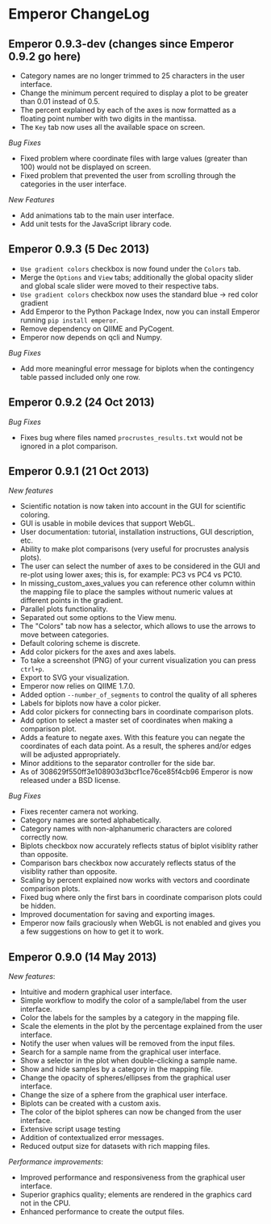 Emperor ChangeLog
=================

Emperor 0.9.3-dev (changes since Emperor 0.9.2 go here)
-------------------------------------------------------

* Category names are no longer trimmed to 25 characters in the user interface.
* Change the minimum percent required to display a plot to be greater than 0.01 instead of 0.5.
* The percent explained by each of the axes is now formatted as a floating point number with two digits in the mantissa.
* The `Key` tab now uses all the available space on screen.

*Bug Fixes*

* Fixed problem where coordinate files with large values (greater than 100) would not be displayed on screen.
* Fixed problem that prevented the user from scrolling through the categories in the user interface.

*New Features*

* Add animations tab to the main user interface.
* Add unit tests for the JavaScript library code.

Emperor 0.9.3 (5 Dec 2013)
--------------------------

* `Use gradient colors` checkbox is now found under the `Colors` tab.
* Merge the `Options` and `View` tabs; additionally the global opacity slider and global scale slider were moved to their respective tabs.
* `Use gradient colors` checkbox now uses the standard blue -> red color gradient
* Add Emperor to the Python Package Index, now you can install Emperor running `pip install emperor`.
* Remove dependency on QIIME and PyCogent.
* Emperor now depends on qcli and Numpy.

*Bug Fixes*

* Add more meaningful error message for biplots when the contingency table passed included only one row.

Emperor 0.9.2 (24 Oct 2013)
---------------------------

*Bug Fixes*

* Fixes bug where files named `procrustes_results.txt` would not be ignored in a plot comparison.


Emperor 0.9.1 (21 Oct 2013)
---------------------------

*New features*

* Scientific notation is now taken into account in the GUI for scientific coloring.
* GUI is usable in mobile devices that support WebGL.
* User documentation: tutorial, installation instructions, GUI description, etc.
* Ability to make plot comparisons (very useful for procrustes analysis plots).
* The user can select the number of axes to be considered in the GUI and re-plot using lower axes; this is, for example: PC3 vs PC4 vs PC10.
* In missing_custom_axes_values you can reference other column within the mapping file to place the samples without numeric values at different points in the gradient.
* Parallel plots functionality.
* Separated out some options to the View menu.
* The "Colors" tab now has a selector, which allows to use the arrows to move between categories.
* Default coloring scheme is discrete.
* Add color pickers for the axes and axes labels.
* To take a screenshot (PNG) of your current visualization you can press `ctrl+p`.
* Export to SVG your visualization.
* Emperor now relies on QIIME 1.7.0.
* Added option `--number_of_segments` to control the quality of all spheres
* Labels for biplots now have a color picker.
* Add color pickers for connecting bars in coordinate comparison plots.
* Add option to select a master set of coordinates when making a comparison plot.
* Adds a feature to negate axes. With this feature you can negate the coordinates of each data point. As a result, the spheres and/or edges will be adjusted appropriately. 
* Minor additions to the separator controller for the side bar.
* As of 308629f550ff3e108903d3bcf1ce76ce85f4cb96 Emperor is now released under a BSD license.


*Bug Fixes*

* Fixes recenter camera not working.
* Category names are sorted alphabetically.
* Category names with non-alphanumeric characters are colored correctly now.
* Biplots checkbox now accurately reflects status of biplot visiblity rather than opposite.
* Comparison bars checkbox now accurately reflects status of the visiblity rather than opposite.
* Scaling by percent explained now works with vectors and coordinate comparison plots.
* Fixed bug where only the first bars in coordinate comparison plots could be hidden.
* Improved documentation for saving and exporting images.
* Emperor now fails graciously when WebGL is not enabled and gives you a few suggestions on how to get it to work.



Emperor 0.9.0 (14 May 2013)
---------------------------

*New features*:

* Intuitive and modern graphical user interface.
* Simple workflow to modify the color of a sample/label from the user interface.
* Color the labels for the samples by a category in the mapping file.
* Scale the elements in the plot by the percentage explained from the user interface.
* Notify the user when values will be removed from the input files.
* Search for a sample name from the graphical user interface.
* Show a selector in the plot when double-clicking a sample name.
* Show and hide samples by a category in the mapping file.
* Change the opacity of spheres/ellipses from the graphical user interface.
* Change the size of a sphere from the graphical user interface.
* Biplots can be created with a custom axis.
* The color of the biplot spheres can now be changed from the user interface.
* Extensive script usage testing
* Addition of contextualized error messages.
* Reduced output size for datasets with rich mapping files.

*Performance improvements*:

* Improved performance and responsiveness from the graphical user interface.
* Superior graphics quality; elements are rendered in the graphics card not in the CPU.
* Enhanced performance to create the output files.
